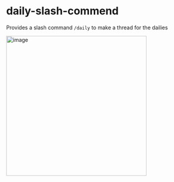 # daily-slash-commend

Provides a slash command `/daily` to make a thread for the dailies

<img width="375" alt="image" src="https://github.com/user-attachments/assets/8fb0edb2-18e1-4cf8-ad6f-59c495873928">
